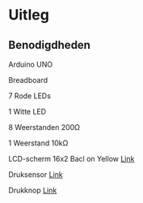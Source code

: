 # Uitleg

## Benodigdheden

Arduino UNO

Breadboard

7 Rode LEDs

1 Witte LED

8 Weerstanden 200Ω

1 Weerstand 10kΩ

LCD-scherm 16x2 Bacl on Yellow [Link](https://be.farnell.com/en-BE/seeed-studio/104030001/grove-lcd-rgb-backlight-display/dp/3932101?gross_price=true&CMP=KNC-GBE-GEN-PLA-Standard-shopping&gad_source=1&gclid=Cj0KCQjw2tHABhCiARIsANZzDWoaTfVjJZNLYy34P6TOmd0xXMkrYRZk2ha9Rw7DGuXpNiLJOJ0r-SIaApcTEALw_wcB)

Druksensor [Link](https://www.amazon.com.be/-/en/Sensitive-Resistance-Pressure-Resistor-Diameter/dp/B07PY443HS/ref=asc_df_B07PY443HS?mcid=ef6c616a46133661ae55e8a98da407d1&tag=begogshpadde-21&linkCode=df0&hvadid=712560402444&hvpos=&hvnetw=g&hvrand=6802683561976672965&hvpone=&hvptwo=&hvqmt=&hvdev=c&hvdvcmdl=&hvlocint=&hvlocphy=9197127&hvtargid=pla-790261382095&psc=1&language=en_GB&gad_source=1)

Drukknop [Link](https://benl.rs-online.com/web/p/tactile-switches/2707936?cm_mmc=BE-PLA-DS3A-_-google-_-PLA_BE_NL_Switches_Whoop-_-(BE:Whoop!)+Tactile+Switches-_-2707936&matchtype=&pla-298237592603&gclsrc=aw.ds&gad_source=1&gclid=Cj0KCQjw2tHABhCiARIsANZzDWpGMu9MaonMtbhvK_l4IbI0oZdo6RoqrZzdHDdZCq2Gpj_c3fyU8VQaAtYEEALw_wcB)


